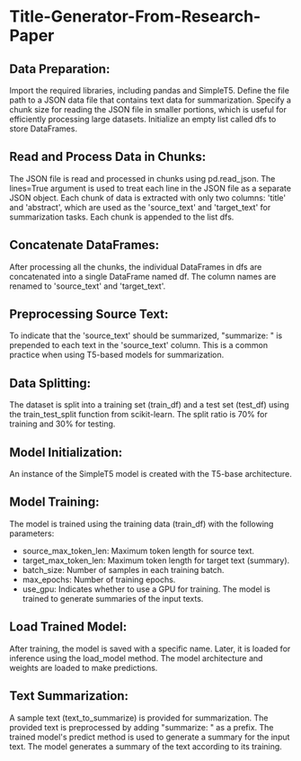 # Title-Generator-From-Research-Paper


## Data Preparation:

Import the required libraries, including pandas and SimpleT5.
Define the file path to a JSON data file that contains text data for summarization.
Specify a chunk size for reading the JSON file in smaller portions, which is useful for efficiently processing large datasets.
Initialize an empty list called dfs to store DataFrames.

## Read and Process Data in Chunks:

The JSON file is read and processed in chunks using pd.read_json. The lines=True argument is used to treat each line in the JSON file as a separate JSON object.
Each chunk of data is extracted with only two columns: 'title' and 'abstract', which are used as the 'source_text' and 'target_text' for summarization tasks.
Each chunk is appended to the list dfs.

## Concatenate DataFrames:

After processing all the chunks, the individual DataFrames in dfs are concatenated into a single DataFrame named df.
The column names are renamed to 'source_text' and 'target_text'.

## Preprocessing Source Text:

To indicate that the 'source_text' should be summarized, "summarize: " is prepended to each text in the 'source_text' column. This is a common practice when using T5-based models for summarization.

## Data Splitting:

The dataset is split into a training set (train_df) and a test set (test_df) using the train_test_split function from scikit-learn. The split ratio is 70% for training and 30% for testing.

## Model Initialization:

An instance of the SimpleT5 model is created with the T5-base architecture.

## Model Training:

The model is trained using the training data (train_df) with the following parameters:
- source_max_token_len: Maximum token length for source text.
- target_max_token_len: Maximum token length for target text (summary).
- batch_size: Number of samples in each training batch.
- max_epochs: Number of training epochs.
- use_gpu: Indicates whether to use a GPU for training.
The model is trained to generate summaries of the input texts.

## Load Trained Model:

After training, the model is saved with a specific name.
Later, it is loaded for inference using the load_model method. The model architecture and weights are loaded to make predictions.

## Text Summarization:

A sample text (text_to_summarize) is provided for summarization.
The provided text is preprocessed by adding "summarize: " as a prefix.
The trained model's predict method is used to generate a summary for the input text. The model generates a summary of the text according to its training.
